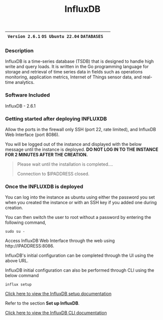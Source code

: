 ﻿---
title: InfluxDB
sidebar_label: InfluxDB
---


|**`Version 2.6.1` `OS Ubuntu 22.04` `DATABASES`**|  |
|-------------------------------------------------|--|

### Description

InfluxDB is a time-series database (TSDB) that is designed to handle high write and query loads. It is written in the Go programming language for storage and retrieval of time series data in fields such as operations monitoring, application metrics, Internet of Things sensor data, and real-time analytics.

### Software Included

InfluxDB -  2.6.1

### Getting started after deploying INFLUXDB

Allow the ports in the firewall only SSH (port 22, rate limited), and InfluxDB Web Interface (port 8086).

You will be logged out of the instance and displayed with the below message until the instance is deployed.  **DO NOT LOG IN TO THE INSTANCE FOR 2 MINUTES AFTER THE CREATION.**

> Please wait until the installation is completed.... 
>
> Connection to $IPADDRESS closed.

### Once the INFLUXDB is deployed

You can log into the instance as ubuntu using either the password you set when you created the instance or with an SSH key if you added one during creation.

You can then switch the user to root without a password by entering the following command,
~~~
sudo su -
~~~

Access InfluxDB Web Interface through the web using http://IPADDRESS:8086. 

InfluxDB's initial configuration can be completed through the UI using the above URL.

InfluxDB initial configuration can also be performed through CLI using the below command
~~~
influx setup
~~~
[Click here to view the InfluxDB setup documentation](https://docs.influxdata.com/influxdb/v2.6/install/)

Refer to the section **Set up InfluxDB**. 

[Click here to view the InfluxDB CLI documentation ](https://docs.influxdata.com/influxdb/v2.6/reference/cli/influx/)
